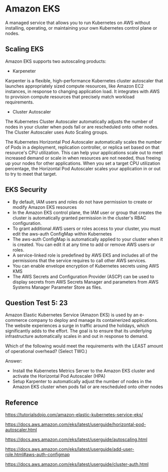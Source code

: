 # Amazon EKS

A managed service that allows you to run Kubernetes on AWS without installing, operating, or maintaining your own Kubernetes control plane or nodes.


## Scaling EKS


Amazon EKS supports two autoscaling products:

- Karpeneter

Karpenter is a flexible, high-performance Kubernetes cluster autoscaler that launches appropriately sized compute resources, like Amazon EC2 instances, in response to changing application load. It integrates with AWS to provision compute resources that precisely match workload requirements.

- Cluster Autoscaler

The Kubernetes Cluster Autoscaler automatically adjusts the number of nodes in your cluster when pods fail or are rescheduled onto other nodes. The Cluster Autoscaler uses Auto Scaling groups.

The Kubernetes Horizontal Pod Autoscaler automatically scales the number of Pods in a deployment, replication controller, or replica set based on that resource's CPU utilization. This can help your applications scale out to meet increased demand or scale in when resources are not needed, thus freeing up your nodes for other applications. When you set a target CPU utilization percentage, the Horizontal Pod Autoscaler scales your application in or out to try to meet that target.


## EKS Security

- By default, IAM users and roles do not have permission to create or modify Amazon EKS resources
- In the Amazon EKS control plane, the IAM user or group that creates the cluster is automatically granted permission in the cluster's RBAC configuration.
- To grant additional AWS users or roles access to your cluster, you must edit the aws-auth ConfigMap within Kubernetes
- The aws-auth ConfigMap is automatically applied to your cluster when it is created. You can edit it at any time to add or remove AWS users or roles.
- A service-linked role is predefined by AWS EKS and includes all of the permissions that the service requires to call other AWS services.
- You can enable envelope encryption of Kubernetes secrets using AWS KMS
- The AWS Secrets and Configuration Provider (ASCP) can be used to display secrets from AWS Secrets Manager and parameters from AWS Systems Manager Parameter Store as files.


## Question Test 5: 23
Amazon Elastic Kubernetes Service (Amazon EKS) is used by an e-commerce company to deploy and manage its containerized applications. The website experiences a surge in traffic around the holidays, which significantly adds to the effort. The goal is to ensure that its underlying infrastructure automatically scales in and out in response to demand.

Which of the following would meet the requirements with the LEAST amount of operational overhead? (Select TWO.)

Answer:

- Install the Kubernetes Metrics Server to the Amazon EKS cluster and activate the Horizontal Pod Autoscaler (HPA)
- Setup Karpenter to automatically adjust the number of nodes in the Amazon EKS cluster when pods fail or are rescheduled onto other nodes




## Reference

https://tutorialsdojo.com/amazon-elastic-kubernetes-service-eks/

https://docs.aws.amazon.com/eks/latest/userguide/horizontal-pod-autoscaler.html

https://docs.aws.amazon.com/eks/latest/userguide/autoscaling.html

https://docs.aws.amazon.com/eks/latest/userguide/add-user-role.html#aws-auth-configmap

https://docs.aws.amazon.com/eks/latest/userguide/cluster-auth.html

